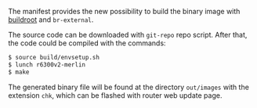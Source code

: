 The manifest provides the new possibility to build the binary image with
[buildroot](https://buildroot.org) and `br-external`.

The source code can be downloaded with `git-repo` repo script. After that,
the code could be compiled with the commands:

```bash
$ source build/envsetup.sh
$ lunch r6300v2-merlin
$ make
```

The generated binary file will be found at the directory `out/images`
with the extension `chk`, which can be flashed with router web update
page.

